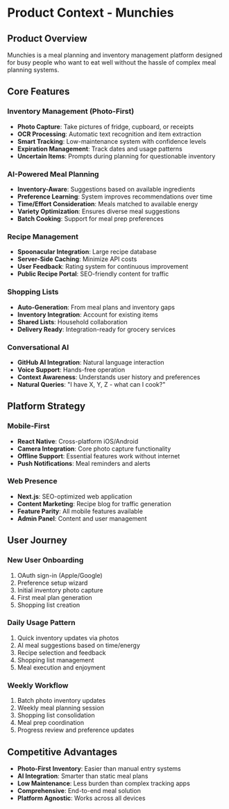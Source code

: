 # Product Context - Munchies

## Product Overview
Munchies is a meal planning and inventory management platform designed for busy people who want to eat well without the hassle of complex meal planning systems.

## Core Features

### Inventory Management (Photo-First)
- **Photo Capture**: Take pictures of fridge, cupboard, or receipts
- **OCR Processing**: Automatic text recognition and item extraction
- **Smart Tracking**: Low-maintenance system with confidence levels
- **Expiration Management**: Track dates and usage patterns
- **Uncertain Items**: Prompts during planning for questionable inventory

### AI-Powered Meal Planning
- **Inventory-Aware**: Suggestions based on available ingredients
- **Preference Learning**: System improves recommendations over time
- **Time/Effort Consideration**: Meals matched to available energy
- **Variety Optimization**: Ensures diverse meal suggestions
- **Batch Cooking**: Support for meal prep preferences

### Recipe Management
- **Spoonacular Integration**: Large recipe database
- **Server-Side Caching**: Minimize API costs
- **User Feedback**: Rating system for continuous improvement
- **Public Recipe Portal**: SEO-friendly content for traffic

### Shopping Lists
- **Auto-Generation**: From meal plans and inventory gaps
- **Inventory Integration**: Account for existing items
- **Shared Lists**: Household collaboration
- **Delivery Ready**: Integration-ready for grocery services

### Conversational AI
- **GitHub AI Integration**: Natural language interaction
- **Voice Support**: Hands-free operation
- **Context Awareness**: Understands user history and preferences
- **Natural Queries**: "I have X, Y, Z - what can I cook?"

## Platform Strategy

### Mobile-First
- **React Native**: Cross-platform iOS/Android
- **Camera Integration**: Core photo capture functionality
- **Offline Support**: Essential features work without internet
- **Push Notifications**: Meal reminders and alerts

### Web Presence
- **Next.js**: SEO-optimized web application
- **Content Marketing**: Recipe blog for traffic generation
- **Feature Parity**: All mobile features available
- **Admin Panel**: Content and user management

## User Journey

### New User Onboarding
1. OAuth sign-in (Apple/Google)
2. Preference setup wizard
3. Initial inventory photo capture
4. First meal plan generation
5. Shopping list creation

### Daily Usage Pattern
1. Quick inventory updates via photos
2. AI meal suggestions based on time/energy
3. Recipe selection and feedback
4. Shopping list management
5. Meal execution and enjoyment

### Weekly Workflow
1. Batch photo inventory updates
2. Weekly meal planning session
3. Shopping list consolidation
4. Meal prep coordination
5. Progress review and preference updates

## Competitive Advantages
- **Photo-First Inventory**: Easier than manual entry systems
- **AI Integration**: Smarter than static meal plans
- **Low Maintenance**: Less burden than complex tracking apps
- **Comprehensive**: End-to-end meal solution
- **Platform Agnostic**: Works across all devices
